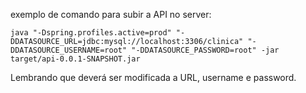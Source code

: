 exemplo de comando para subir a API no server:

`java "-Dspring.profiles.active=prod" "-DDATASOURCE_URL=jdbc:mysql://localhost:3306/clinica" "-DDATASOURCE_USERNAME=root" "-DDATASOURCE_PASSWORD=root" -jar target/api-0.0.1-SNAPSHOT.jar`

Lembrando que deverá ser modificada a URL, username e password.